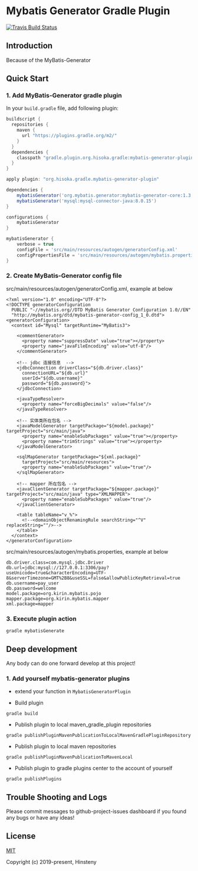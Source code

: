 Mybatis Generator  Gradle Plugin
======================================


[![Travis Build Status](https://img.shields.io/travis/Hinsteny/mybatis-generator-plugin.svg)](https://travis-ci.org/Hinsteny/mybatis-generator-plugin)


## Introduction

Because of the MyBatis-Generator 

## Quick Start

### 1. Add MyBatis-Generator gradle plugin

In your ```build.gradle``` file, add following plugin:

``` groovy
buildscript {
  repositories {
    maven {
      url "https://plugins.gradle.org/m2/"
    }
  }
  dependencies {
    classpath "gradle.plugin.org.hisoka.gradle:mybatis-generator-plugin:0.0.1"
  }
}

apply plugin: "org.hisoka.gradle.mybatis-generator-plugin"

dependencies {
    mybatisGenerator('org.mybatis.generator:mybatis-generator-core:1.3.7')
    mybatisGenerator('mysql:mysql-connector-java:8.0.15')
}

configurations {
    mybatisGenerator
}

mybatisGenerator {
    verbose = true
    configFile = 'src/main/resources/autogen/generatorConfig.xml'
    configPropertiesFile = 'src/main/resources/autogen/mybatis.properties'
}
```

### 2. Create MyBatis-Generator config file

src/main/resources/autogen/generatorConfig.xml, example at below

```
<?xml version="1.0" encoding="UTF-8"?>
<!DOCTYPE generatorConfiguration
  PUBLIC "-//mybatis.org//DTD MyBatis Generator Configuration 1.0//EN"
  "http://mybatis.org/dtd/mybatis-generator-config_1_0.dtd">
<generatorConfiguration>
  <context id="Mysql" targetRuntime="MyBatis3">

    <commentGenerator>
      <property name="suppressDate" value="true"></property>
      <property name="javaFileEncoding" value="utf-8"/>
    </commentGenerator>

    <!-- jdbc 连接信息  -->
    <jdbcConnection driverClass="${db.driver.class}"
      connectionURL="${db.url}"
      userId="${db.username}"
      password="${db.password}">
    </jdbcConnection>

    <javaTypeResolver>
      <property name="forceBigDecimals" value="false"/>
    </javaTypeResolver>

    <!-- 实体类所在包名 -->
    <javaModelGenerator targetPackage="${model.package}" targetProject="src/main/java">
      <property name="enableSubPackages" value="true"></property>
      <property name="trimStrings" value="true"></property>
    </javaModelGenerator>

    <sqlMapGenerator targetPackage="${xml.package}"
      targetProject="src/main/resources">
      <property name="enableSubPackages" value="true"/>
    </sqlMapGenerator>

    <!-- mapper 所在包名 -->
    <javaClientGenerator targetPackage="${mapper.package}" targetProject="src/main/java" type="XMLMAPPER">
      <property name="enableSubPackages" value="true"/>
    </javaClientGenerator>

    <table tableName="v_%">
      <!--<domainObjectRenamingRule searchString="^V" replaceString=""/>-->
    </table>
  </context>
</generatorConfiguration>
```

src/main/resources/autogen/mybatis.properties, example at below

```
db.driver.class=com.mysql.jdbc.Driver
db.url=jdbc:mysql://127.0.0.1:3306/pay?useUnicode=true&characterEncoding=UTF-8&serverTimezone=GMT%2B8&useSSL=false&allowPublicKeyRetrieval=true
db.username=pay_user
db.password=welcome
model.package=org.kirin.mybatis.pojo
mapper.package=org.kirin.mybatis.mapper
xml.package=mapper
```

### 3. Execute plugin action

```batch
gradle mybatisGenerate
```

## Deep development

Any body can do one forward develop at this project!

### 1. Add yourself mybatis-generator plugins

- extend your function in `MybatisGeneratorPlugin`

- Build plugin
```
gradle build
```

- Publish plugin to local maven_gradle_plugin repositories
```
gradle publishPluginMavenPublicationToLocalMavenGradlePluginRepository
```

- Publish plugin to local maven repositories
```
gradle publishPluginMavenPublicationToMavenLocal
```

- Publish plugin to gradle plugins center to the account of yourself
```
gradle publishPlugins
```


## Trouble Shooting and Logs

Please commit messages to github-project-issues dashboard if you found any bugs or have any ideas!

## License
[MIT](http://opensource.org/licenses/MIT)

Copyright (c) 2019-present, Hinsteny
